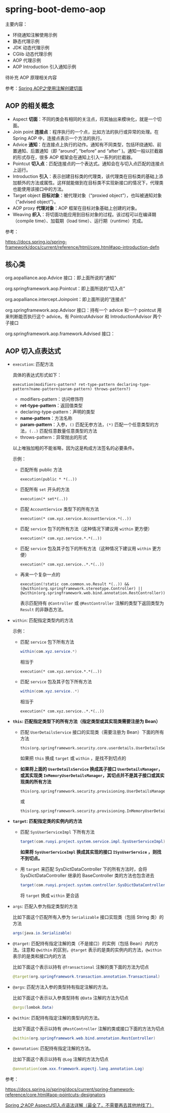 # spring-boot-demo-aop

主要内容：

- 环绕通知注解使用示例
- 静态代理示例
- JDK 动态代理示例
- CGlib 动态代理示例
- AOP 代理示例
- AOP Introduction 引入通知示例



待补充 AOP 原理相关内容

参考：[Spring AOP之使用注解创建切面](https://www.jianshu.com/p/6f40dddd71a5)

## AOP 的相关概念

- Aspect **切面**：不同的类会有相同的关注点，将其抽出来模块化，就是一个切面。
- Join point **连接点**：程序执行的一个点，比如方法的执行或异常的处理。在 Spring AOP 中，连接点表示一个方法的执行。
- Advice **通知**：在连接点上执行的动作。通知有不同类型，包括环绕通知、前置通知、后置通知（即 “around”, “before” and “after” )。通知一般以拦截器的形式存在，很多 AOP 框架会在通知上引入一系列的拦截器。
- Pointcut **切入点**：匹配连接点的一个表达式。通知会在与切入点匹配的连接点上运行。
- Introduction **引入**：表示创建目标类的代理类，该代理类在目标类的基础上添加额外的方法或属性。这样就能做到在目标类不实现新接口的情况下，代理类也能使用该接口中的方法。
- Target object **目标对象**：被代理对象（“proxied object”），也叫被通知对象（“advised object”）。
- AOP proxy **代理对象**：AOP 框架在目标对象基础上创建的对象。
- Weaving **织入**：将切面功能应用到目标对象的过程。该过程可以在编译期（compile time）、加载期（load time）、运行期（runtime）完成。

参考：

https://docs.spring.io/spring-framework/docs/current/reference/html/core.html#aop-introduction-defn

## 核心类

org.aopalliance.aop.Advice 接口：即上面所说的“通知”

org.springframework.aop.Pointcut：即上面所说的“切入点”

org.aopalliance.intercept.Joinpoint：即上面所说的“连接点”

org.springframework.aop.Advisor 接口：持有一个 advice 和一个 pointcut 用来判断能否执行这个 advice。有 PointcutAdvisor 和 IntroductionAdvisor
两个子接口

org.springframework.aop.framework.Advised 接口：

## AOP 切入点表达式

- `execution`: 匹配方法

  具体的表达式形式如下：

  ```
  execution(modifiers-pattern? ret-type-pattern declaring-type-pattern?name-pattern(param-pattern) throws-pattern?)
  ```

  - modifiers-pattern：访问修饰符
  - **ret-type-pattern**：返回值类型
  - declaring-type-pattern：声明的类型
  - **name-pattern**：方法名称
  - **param-pattern**：入参，`()` 匹配无参方法，`(*)` 匹配一个任意类型的方法，`(..)` 匹配任意数量任意类型的方法
  - throws-pattern：异常抛出的形式

  以上唯独加粗的不能省略，因为这是构成方法签名的必要条件。

  示例：

  - 匹配所有 public 方法

    ```
    execution(public * *(..))
    ```

  - 匹配所有 `set` 开头的方法

    ```
    execution(* set*(..))
    ```

  - 匹配 `AccountService` 类型下的所有方法

    ```
    execution(* com.xyz.service.AccountService.*(..))
    ```

  - 匹配 `service` 包下的所有方法（这种情况下建议用 `within` 更方便）

    ```
    execution(* com.xyz.service.*.*(..))
    ```

  - 匹配 `service` 包及其子包下的所有方法（这种情况下建议用 `within` 更方便）

    ```
    execution(* com.xyz.service..*.*(..))
    ```

  - 再来一个复杂一点的

    ```
    execution(!static com.common.vo.Result *(..)) && (@within(org.springframework.stereotype.Controller) || @within(org.springframework.web.bind.annotation.RestController))
    ```

    表示匹配持有 `@Controller` 或 `@RestController` 注解的类型下返回类型为 `Result` 的非静态方法。

- `within`: 匹配指定类型内的方法

  示例：

  - 匹配 `service` 包下所有方法

    ```java
    within(com.xyz.service.*)
    ```

    相当于

    ```
    execution(* com.xyz.service.*.*(..))
    ```

    

  - 匹配 `service` 包及其子包下所有方法

    ```java
    within(com.xyz.service..*)
    ```

    相当于

    ```
    execution(* com.xyz.service..*.*(..))
    ```

    

- **`this`: 匹配指定类型下的所有方法（指定类型或其实现类需要注册为 Bean）**

  - 匹配 `UserDetailsService` 接口的实现类（需要注册为 Bean）下面的所有方法

    ```
    this(org.springframework.security.core.userdetails.UserDetailsService)
    ```

    如果把 `this` 换成 `target` 或 `within` ，是找不到切点的

  - **如果将上面的 `UserDetailsService` 换成其子接口 `UserDetailsManager`，或其实现类 `InMemoryUserDetailsManager`，其切点并不是其子接口或其实现类的所有方法**

    ```
    this(org.springframework.security.provisioning.UserDetailsManager)
    ```

    或

    ```
    this(org.springframework.security.provisioning.InMemoryUserDetailsManager)
    ```

  

- **`target`: 匹配指定类的实例内的方法**

  - 匹配 `SysUserServiceImpl` 下所有方法

    ```java
    target(com.ruoyi.project.system.service.impl.SysUserServiceImpl)
    ```

    **如果将 `SysUserServiceImpl` 换成其实现的接口 `ISysUserService` ，则找不到切点。**

  - 用 `target` 来匹配 SysDictDataController 下的所有方法时，会将 SysDictDataController 继承的 BaseController 类的方法也包含进去

    ```java
    target(com.ruoyi.project.system.controller.SysDictDataController)
    ```

    将 `target` 换成 `within` 更合适

- `args`: 匹配入参为指定类型的方法

  比如下面这个匹配所有入参为 `Serializable` 接口实现类（包括 String 类）的方法

  ```java
  args(java.io.Serializable)
  ```

  

- `@target`: 匹配持有指定注解的类（不是接口）的实例（包括 Bean）内的方法。注意和 `@within` 的区别，`@target` 表示的是类的实例内的方法，`@within` 表示的是类和接口内的方法

  比如下面这个表示以持有 `@Transactional` 注解的类下面的方法为切点

  ```java
  @target(org.springframework.transaction.annotation.Transactional)
  ```

  

- `@args`: 匹配方法入参的类型持有指定注解的方法。

  比如下面这个表示以入参类型持有 `@Data` 注解的方法为切点

  ```java
  @args(lombok.Data)
  ```

  

- `@within`: 匹配持有指定注解的类型内的方法。

  比如下面这个表示以持有 `@RestController` 注解的类或接口下面的方法为切点

  ```java
  @within(org.springframework.web.bind.annotation.RestController)
  ```

  

- `@annotation`: 匹配持有指定注解的方法。

  比如下面这个表示以持有 `@Log` 注解的方法为切点

  ```java
  @annotation(com.xxx.framework.aspectj.lang.annotation.Log)
  ```

  

参考：

https://docs.spring.io/spring/docs/current/spring-framework-reference/core.html#aop-pointcuts-designators

[Spring 之AOP AspectJ切入点语法详解（最全了，不需要再去其他地找了）](https://blog.csdn.net/jinnianshilongnian/article/details/84156354)